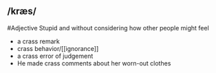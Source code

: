 ## /kræs/  
#Adjective
Stupid and without considering how other people might feel

- a crass remark
- crass behavior/[[ignorance]]
- a crass error of judgement
- He made crass comments about her worn-out clothes